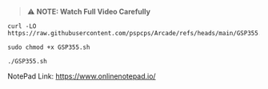 

> ⚠️ **NOTE: Watch Full Video Carefully**

```
curl -LO https://raw.githubusercontent.com/pspcps/Arcade/refs/heads/main/GSP355.sh

sudo chmod +x GSP355.sh

./GSP355.sh
```


NotePad Link: https://www.onlinenotepad.io/
